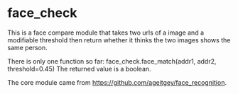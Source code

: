 # face_check

This is a face compare module that takes two urls of a image and a modifiable threshold
then return whether it thinks the two images shows the same person.

There is only one function so far:
face_check.face_match(addr1, addr2, threshold=0.45)
The returned value is a boolean.

The core module came from https://github.com/ageitgey/face_recognition.
